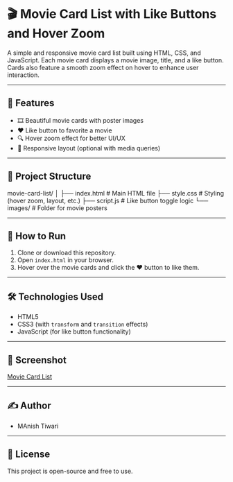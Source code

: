 # 🎬 Movie Card List with Like Buttons and Hover Zoom

A simple and responsive movie card list built using HTML, CSS, and JavaScript. Each movie card displays a movie image, title, and a like button. Cards also feature a smooth zoom effect on hover to enhance user interaction.

---

## 🧩 Features

- 🎞️ Beautiful movie cards with poster images
- ❤️ Like button to favorite a movie
- 🔍 Hover zoom effect for better UI/UX
- 📱 Responsive layout (optional with media queries)

---

## 📁 Project Structure

movie-card-list/
│
├── index.html # Main HTML file
├── style.css # Styling (hover zoom, layout, etc.)
├── script.js # Like button toggle logic
└── images/ # Folder for movie posters

---

## 🚀 How to Run

1. Clone or download this repository.
2. Open `index.html` in your browser.
3. Hover over the movie cards and click the ❤️ button to like them.

---

## 🛠️ Technologies Used

- HTML5
- CSS3 (with `transform` and `transition` effects)
- JavaScript (for like button functionality)

---

## 📸 Screenshot
[Movie Card List](Screenshot.png)


---

## ✍️ Author

- MAnish Tiwari 

---

## 📄 License

This project is open-source and free to use.
